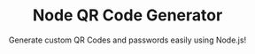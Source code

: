 <h1 align="center"> Node QR Code Generator</h1> 

<p align="center">
    Generate custom QR Codes and passwords easily using Node.js!
</p>

